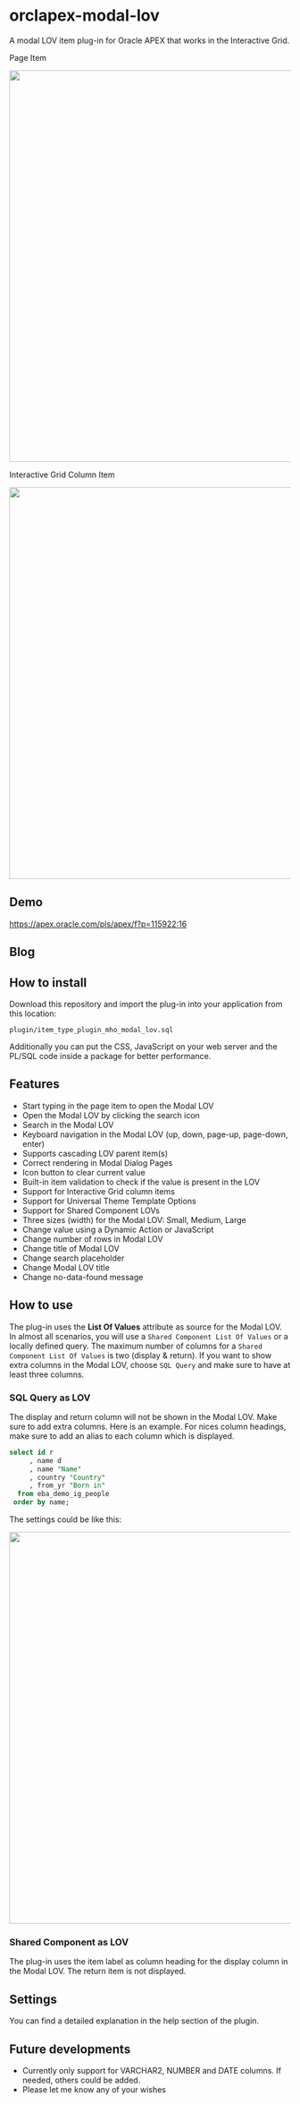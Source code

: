 # orclapex-modal-lov
A modal LOV item plug-in for Oracle APEX that works in the Interactive Grid.

Page Item

<img src="https://github.com/mennooo/orclapex-modal-lov/blob/master/preview.gif" width="700px">

Interactive Grid Column Item

<img src="https://github.com/mennooo/orclapex-modal-lov/blob/master/images/ig.gif" width="700px">

## Demo
https://apex.oracle.com/pls/apex/f?p=115922:16

## Blog

## How to install
Download this repository and import the plug-in into your application from this location:

`plugin/item_type_plugin_mho_modal_lov.sql`

Additionally you can put the CSS, JavaScript on your web server and the PL/SQL code inside a package for better performance.

## Features
* Start typing in the page item to open the Modal LOV
* Open the Modal LOV by clicking the search icon
* Search in the Modal LOV
* Keyboard navigation in the Modal LOV (up, down, page-up, page-down, enter)
* Supports cascading LOV parent item(s)
* Correct rendering in Modal Dialog Pages
* Icon button to clear current value
* Built-in item validation to check if the value is present in the LOV
* Support for Interactive Grid column items
* Support for Universal Theme Template Options
* Support for Shared Component LOVs
* Three sizes (width) for the Modal LOV: Small, Medium, Large
* Change value using a Dynamic Action or JavaScript
* Change number of rows in Modal LOV
* Change title of Modal LOV
* Change search placeholder
* Change Modal LOV title
* Change no-data-found message

## How to use
The plug-in uses the **List Of Values** attribute as source for the Modal LOV. In almost all scenarios, you will use a `Shared Component List Of Values` or a locally defined query. The maximum number of columns for a  `Shared Component List Of Values` is two (display & return). If you want to show extra columns in the Modal LOV, choose `SQL Query` and make sure to have at least three columns.

### SQL Query as LOV
The display and return column will not be shown in the Modal LOV. Make sure to add extra columns. Here is an example.
For nices column headings, make sure to add an alias to each column which is displayed.
```sql
select id r
     , name d
     , name "Name"
     , country "Country"
     , from_yr "Born in"
  from eba_demo_ig_people
 order by name;
```

The settings could be like this:

<img src="https://github.com/mennooo/orclapex-modal-lov/blob/master/images/settings.PNG" width="700px">

### Shared Component as LOV
The plug-in uses the item label as column heading for the display column in the Modal LOV. The return item is not displayed.

## Settings
You can find a detailed explanation in the help section of the plugin.

## Future developments
* Currently only support for VARCHAR2, NUMBER and DATE columns. If needed, others could be added.
* Please let me know any of your wishes

